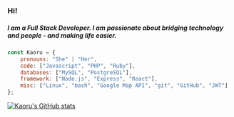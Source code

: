 

<!--
**CarlSmoky/CarlSmoky** is a ✨ _special_ ✨ repository because its `README.md` (this file) appears on your GitHub profile.
-->

### Hi!

##### I am a Full Stack Developer. I am passionate about bridging technology and people - and making life easier.


```javascript
const Kaoru = {
    pronouns: "She" | "Her",
    code: ["Javascript", "PHP", "Ruby"],
    databases: ["MySQL", "PostgreSQL"],
    framework: ["Node.js", "Express", "React"],
    misc: ["Linux", "bash", "Google Map API", "git", "GitHub", "JWT"]
};
```

[![Kaoru's GitHub stats](https://github-readme-stats.vercel.app/api?username=CarlSmoky&show_icons=true&theme=dracula&custom_title=Kaoru's_GitHub_Stats
)](https://github.com/CarlSmoky/github-readme-stats)
